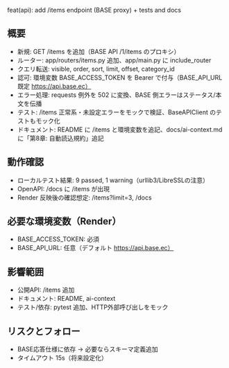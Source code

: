 feat(api): add /items endpoint (BASE proxy) + tests and docs

## 概要
- 新規: GET /items を追加（BASE API /1/items のプロキシ）
- ルーター: app/routers/items.py 追加、app/main.py に include_router
- クエリ転送: visible, order, sort, limit, offset, category_id
- 認可: 環境変数 BASE_ACCESS_TOKEN を Bearer で付与（BASE_API_URL 既定 https://api.base.ec）
- エラー処理: requests 例外を 502 に変換、BASE 側エラーはステータス/本文を伝播
- テスト: /items 正常系・未設定エラーをモックで検証、BaseAPIClient のテストもモック化
- ドキュメント: README に /items と環境変数を追記、docs/ai-context.md に「第8章: 自動読込規約」追記

## 動作確認
- ローカルテスト結果: 9 passed, 1 warning（urllib3/LibreSSLの注意）
- OpenAPI: /docs に /items が出現
- Render 反映後の確認想定: /items?limit=3, /docs

## 必要な環境変数（Render）
- BASE_ACCESS_TOKEN: 必須
- BASE_API_URL: 任意（デフォルト https://api.base.ec）

## 影響範囲
- 公開API: /items 追加
- ドキュメント: README, ai-context
- テスト/依存: pytest 追加、HTTP外部呼び出しをモック

## リスクとフォロー
- BASE応答仕様に依存 → 必要ならスキーマ定義追加
- タイムアウト 15s（将来設定化）
